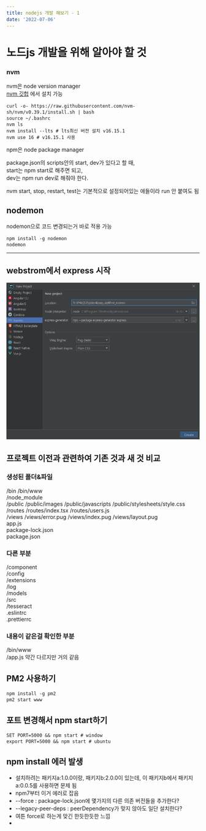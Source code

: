 ```yaml
---
title: nodejs 개발 해보기 - 1
date: '2022-07-06'
---
```


# 노드js 개발을 위해 알아야 할 것

### nvm
nvm은 node version manager  
[nvm 깃헙](https://github.com/nvm-sh/nvm) 에서 설치 가능

```shell
curl -o- https://raw.githubusercontent.com/nvm-sh/nvm/v0.39.1/install.sh | bash
source ~/.bashrc
nvm ls
nvm install --lts # lts최신 버전 설치 v16.15.1
nvm use 16 # v16.15.1 사용
```

npm은 node package manager

package.json의 scripts안의 start, dev가 있다고 할 때,  
start는 npm start로 해주면 되고,  
dev는 npm run dev로 해줘야 한다.  

nvm start, stop, restart, test는 기본적으로 설정되어있는 애들이라 run 안 붙여도 됨  

## nodemon
nodemon으로 코드 변경되는거 바로 적용 가능  
```shell
npm install -g nodemon
nodemon
```

___

## webstrom에서 express 시작
![](.node-dev-1_images/9c3ddc5c.png)  


## 프로젝트 이전과 관련하여 기존 것과 새 것 비교

### 생성된 폴더&파일
/bin /bin/www  
/node_module  
/public /public/images /public/javascripts /public/stylesheets/style.css  
/routes /routes/index.tsx /routes/users.js  
/views /views/error.pug /views/index.pug /views/layout.pug  
app.js  
package-lock.json  
package.json

### 다른 부분
/component  
/config  
/extensions  
/log  
/models  
/src  
/tesseract  
.eslintrc  
.prettierrc  

### 내용이 같은걸 확인한 부분
/bin/www  
/app.js  약간 다르지만 거의 같음  

## PM2 사용하기
```shell
npm install -g pm2
pm2 start www
```

## 포트 변경해서 npm start하기
```shell
SET PORT=5000 && npm start # window
export PORT=5000 && npm start # ubuntu
```

## npm install 에러 발생
- 설치하려는 패키지a:1.0.0이랑, 패키지b:2.0.0이 있는데, 이 패키지b에서 패키지a:0.0.5를 사용하면 문제 됨
- npm7부터 이거 에러로 잡음
- --force : package-lock.json에 몇가지의 다른 의존 버전들을 추가한다?
- --legacy-peer-deps : peerDependency가 맞지 않아도 일단 설치한다?
- 여튼 force로 하는게 맞긴 한듯한듯한 느낌
- 
